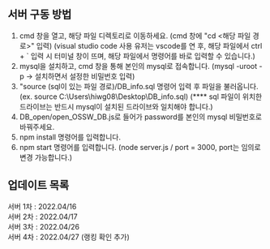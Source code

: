 ## 서버 구동 방법
1. cmd 창을 열고, 해당 파일 디렉토리로 이동하세요. (cmd 창에 "cd <해당 파일 경로>" 입력) (visual studio code 사용 유저는 vscode를 연 후, 해당 파일에서 ctrl + ` 입력 시 터미널 창이 뜨며, 해당 파일에서 명령어를 바로 입력할 수 있습니다.)
2. mysql을 설치하고, cmd 창을 통해 본인의 mysql로 접속합니다. (mysql -uroot -p -> 설치하면서 설정한 비밀번호 입력)
3. "source (sql이 있는 파일 경로)/DB_info.sql 명령어 입력 후 파일을 불러옵니다. (ex. source C:\Users\hiwg08\Desktop\DB_info.sql) (**** sql 파일이 위치한 드라이브는 반드시 mysql이 설치된 드라이브와 일치해야 합니다.)
4. DB_open/open_OSSW_DB.js로 들어가 password를 본인의 mysql 비밀번호로 바꿔주세요.
5. npm install 명령어를 입력합니다.
6. npm start 명령어를 입력합니다. (node server.js / port = 3000, port는 임의로 변경 가능합니다.)

## 업데이트 목록
서버 1차 : 2022.04/16 <br/>
서버 2차 : 2022.04/17 <br/>
서버 3차 : 2022.04/26 <br/>
서버 4차 : 2022.04/27 (랭킹 확인 추가)